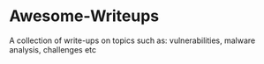 # Awesome-Writeups
A collection of write-ups on topics such as: vulnerabilities, malware analysis, challenges etc
